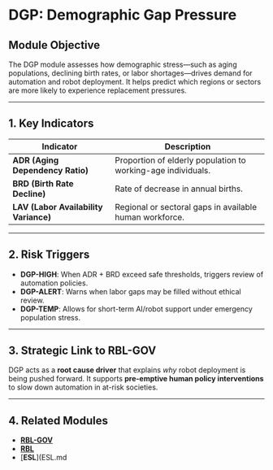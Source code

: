 # DGP: Demographic Gap Pressure

## Module Objective
The DGP module assesses how demographic stress—such as aging populations, declining birth rates, or labor shortages—drives demand for automation and robot deployment.
It helps predict which regions or sectors are more likely to experience replacement pressures.

---

## 1. Key Indicators

| Indicator | Description |
|----------|-------------|
| **ADR (Aging Dependency Ratio)** | Proportion of elderly population to working-age individuals. |
| **BRD (Birth Rate Decline)** | Rate of decrease in annual births. |
| **LAV (Labor Availability Variance)** | Regional or sectoral gaps in available human workforce. |

---

## 2. Risk Triggers

- **DGP-HIGH**: When ADR + BRD exceed safe thresholds, triggers review of automation policies.
- **DGP-ALERT**: Warns when labor gaps may be filled without ethical review.
- **DGP-TEMP**: Allows for short-term AI/robot support under emergency population stress.

---

## 3. Strategic Link to RBL-GOV
DGP acts as a **root cause driver** that explains *why* robot deployment is being pushed forward.
It supports **pre-emptive human policy interventions** to slow down automation in at-risk societies.

---

## 4. Related Modules

- [**RBL-GOV**](RBL-GOV.md)
- [**RBL**](RBL.md)
- [**ESL**](ESL.md
